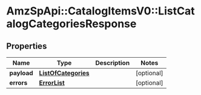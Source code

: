 # AmzSpApi::CatalogItemsV0::ListCatalogCategoriesResponse

## Properties
Name | Type | Description | Notes
------------ | ------------- | ------------- | -------------
**payload** | [**ListOfCategories**](ListOfCategories.md) |  | [optional] 
**errors** | [**ErrorList**](ErrorList.md) |  | [optional] 

